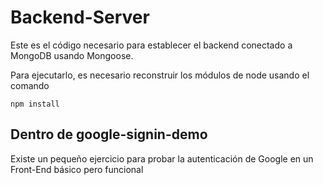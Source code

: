 # Backend-Server

Este es el código necesario para establecer el backend conectado a MongoDB usando Mongoose.

Para ejecutarlo, es necesario reconstruir los módulos de node usando el comando

```
npm install
```

## Dentro de google-signin-demo
Existe un pequeño ejercicio para probar la autenticación de Google en un Front-End básico pero funcional